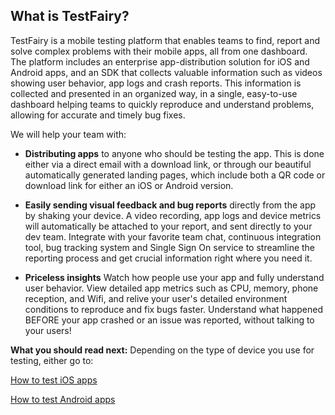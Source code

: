 ## What is TestFairy?
TestFairy is a mobile testing platform that enables teams to find, report and solve complex problems with their mobile apps, all from one dashboard. The platform includes an enterprise app-distribution solution for iOS and Android apps, and an SDK that collects valuable information such as videos showing user behavior, app logs and crash reports. This information is collected and presented in an organized way, in a single, easy-to-use dashboard helping teams to quickly reproduce and understand problems, allowing for accurate and timely bug fixes.


We will help your team with:

   * **Distributing apps** to anyone who should be testing the app. This is done either via a direct email with a download link, or through our beautiful automatically generated landing pages, which include both a QR code or download link for either an iOS or Android version.
   
   * **Easily sending visual feedback and bug reports** directly from the app by shaking your device. A video recording, app logs and device metrics will automatically be attached to your report, and sent directly to your dev team. Integrate with your favorite team chat, continuous integration tool, bug tracking system and Single Sign On service to streamline the reporting process and get crucial information right where you need it.
   
   * **Priceless insights** Watch how people use your app and fully understand user behavior. View detailed app metrics such as CPU, memory, phone reception, and Wifi, and relive your user's detailed environment conditions to reproduce and fix bugs faster. Understand what happened BEFORE your app crashed or an issue was reported, without talking to your users! 

**What you should read next:** Depending on the type of device you use for testing, either go to:

[How to test iOS apps](https://docs.testfairy.com/Testers/How_to_test_iOS_apps.html)

[How to test Android apps](https://docs.testfairy.com/Testers/How_to_test_Android_apps.html)
